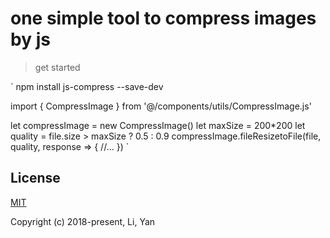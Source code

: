 # one simple tool to compress images by js

> get started

`
npm install js-compress --save-dev

import { CompressImage } from '@/components/utils/CompressImage.js'

let compressImage = new CompressImage()
let maxSize = 200*200
let quality = file.size > maxSize ? 0.5 : 0.9
compressImage.fileResizetoFile(file, quality, response => {
    //...
})
`

## License

[MIT](http://opensource.org/licenses/MIT)

Copyright (c) 2018-present, Li, Yan
